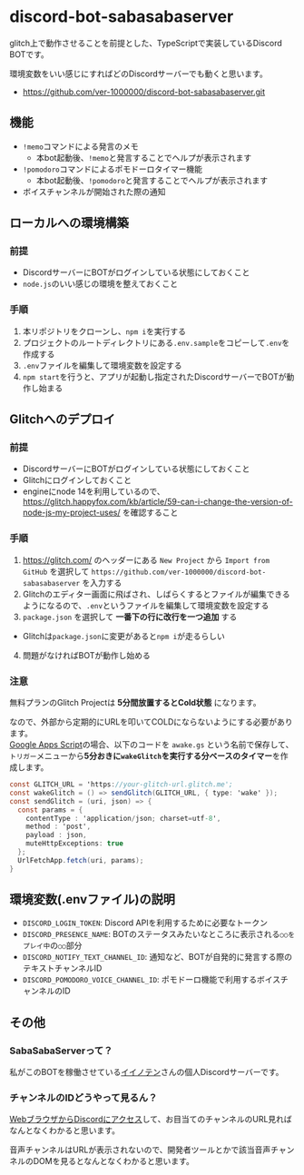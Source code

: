 # discord-bot-sabasabaserver
glitch上で動作させることを前提とした、TypeScriptで実装しているDiscord BOTです。

環境変数をいい感じにすればどのDiscordサーバーでも動くと思います。

- https://github.com/ver-1000000/discord-bot-sabasabaserver.git

## 機能
- `!memo`コマンドによる発言のメモ
  - 本bot起動後、`!memo`と発言することでヘルプが表示されます
- `!pomodoro`コマンドによるポモドーロタイマー機能
  - 本bot起動後、`!pomodoro`と発言することでヘルプが表示されます
- ボイスチャンネルが開始された際の通知

## ローカルへの環境構築
### 前提
- DiscordサーバーにBOTがログインしている状態にしておくこと
- `node.js`のいい感じの環境を整えておくこと

### 手順
1. 本リポジトリをクローンし、`npm i`を実行する
2. プロジェクトのルートディレクトリにある`.env.sample`をコピーして`.env`を作成する
3. `.env`ファイルを編集して環境変数を設定する
4. `npm start`を行うと、アプリが起動し指定されたDiscordサーバーでBOTが動作し始まる

## Glitchへのデプロイ
### 前提
- DiscordサーバーにBOTがログインしている状態にしておくこと
- Glitchにログインしておくこと
- engineにnode 14を利用しているので、 https://glitch.happyfox.com/kb/article/59-can-i-change-the-version-of-node-js-my-project-uses/ を確認すること

### 手順
1. https://glitch.com/ のヘッダーにある `New Project` から `Import from GitHub` を選択して `https://github.com/ver-1000000/discord-bot-sabasabaserver` を入力する
2. Glitchのエディター画面に飛ばされ、しばらくするとファイルが編集できるようになるので、`.env`というファイルを編集して環境変数を設定する
3. `package.json` を選択して **一番下の行に改行を一つ追加** する
  - Glitchは`package.json`に変更があると`npm i`が走るらしい
4. 問題がなければBOTが動作し始める

### 注意
無料プランのGlitch Projectは **5分間放置するとCold状態** になります。

なので、外部から定期的にURLを叩いてCOLDにならないようにする必要があります。  
[Google Apps Script](https://script.google.com/)の場合、以下のコードを `awake.gs` という名前で保存して、  
`トリガー`メニューから**5分おきに`wakeGlitch`を実行する分ベースのタイマー**を作成します。

```gs
const GLITCH_URL = 'https://your-glitch-url.glitch.me';
const wakeGlitch = () => sendGlitch(GLITCH_URL, { type: 'wake' });
const sendGlitch = (uri, json) => {
  const params = {
    contentType : 'application/json; charset=utf-8',
    method : 'post',
    payload : json,
    muteHttpExceptions: true
  };
  UrlFetchApp.fetch(uri, params);
}
```

## 環境変数(.envファイル)の説明
 - `DISCORD_LOGIN_TOKEN`: Discord APIを利用するために必要なトークン
 - `DISCORD_PRESENCE_NAME`: BOTのステータスみたいなところに表示される`○○をプレイ中`の`○○`部分
 - `DISCORD_NOTIFY_TEXT_CHANNEL_ID`: 通知など、BOTが自発的に発言する際のテキストチャンネルID
 - `DISCORD_POMODORO_VOICE_CHANNEL_ID`: ポモドーロ機能で利用するボイスチャンネルのID

## その他
### SabaSabaServerって？
私がこのBOTを稼働させている[イイノテン](https://twitter.com/iinoten)さんの個人Discordサーバーです。

### チャンネルのIDどうやって見るん？
[WebブラウザからDiscordにアクセス](https://discord.com/app/)して、お目当てのチャンネルのURL見ればなんとなくわかると思います。

音声チャンネルはURLが表示されないので、開発者ツールとかで該当音声チャンネルのDOMを見るとなんとなくわかると思います。

